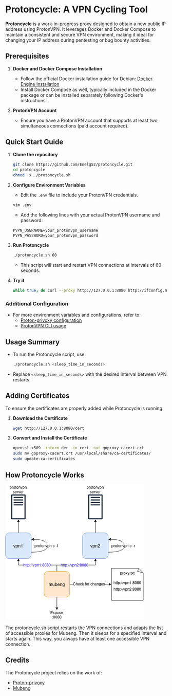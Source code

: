 # Protoncycle: A VPN Cycling Tool

**Protoncycle** is a work-in-progress proxy designed to obtain a new public IP address using ProtonVPN. It leverages Docker and Docker Compose to maintain a consistent and secure VPN environment, making it ideal for changing your IP address during pentesting or bug bounty activities.

## Prerequisites

1. **Docker and Docker Compose Installation**
   - Follow the official Docker installation guide for Debian: [Docker Engine Installation](https://docs.docker.com/engine/install/debian/)
   - Install Docker Compose as well, typically included in the Docker package or can be installed separately following Docker's instructions.

2. **ProtonVPN Account**
   - Ensure you have a ProtonVPN account that supports at least two simultaneous connections (paid account required).

## Quick Start Guide

1. **Clone the repository**
   ```bash
   git clone https://github.com/Enelg52/protoncycle.git
   cd protoncycle
   chmod +x ./protoncycle.sh
   ```

2. **Configure Environment Variables**
   - Edit the `.env` file to include your ProtonVPN credentials.
   ```bash
   vim .env
   ```
   - Add the following lines with your actual ProtonVPN username and password:
   ```env
   PVPN_USERNAME=your_protonvpn_username
   PVPN_PASSWORD=your_protonvpn_password
   ```

3. **Run Protoncycle**
   ```bash
   ./protoncycle.sh 60
   ```
   - This script will start and restart VPN connections at intervals of 60 seconds.

4. **Try it**
   ```bash
   while true; do curl --proxy http://127.0.0.1:8080 http://ifconfig.me; echo; sleep 1; done
   ```


### Additional Configuration

- For more environment variables and configurations, refer to:
  - [Proton-privoxy configuration](https://github.com/walterl/proton-privoxy?tab=readme-ov-file#configuration)
  - [ProtonVPN CLI usage](https://github.com/Rafficer/linux-cli-community/blob/master/USAGE.md)

## Usage Summary

- To run the Protoncycle script, use:
  ```bash
  ./protoncycle.sh <sleep_time_in_seconds>
  ```
- Replace `<sleep_time_in_seconds>` with the desired interval between VPN restarts.

## Adding Certificates

To ensure the certificates are properly added while Protoncycle is running:

1. **Download the Certificate**
   ```bash
   wget http://127.0.0.1:8080/cert
   ```

2. **Convert and Install the Certificate**
   ```bash
   openssl x509 -inform der -in cert -out goproxy-cacert.crt
   sudo mv goproxy-cacert.crt /usr/local/share/ca-certificates/
   sudo update-ca-certificates
   ```



## How Protoncycle Works

![](./diagram.png)

The protoncycle.sh script restarts the VPN connections and adapts the list of accessible proxies for Mubeng. Then it sleeps for a specified interval and starts again. This way, you always have at least one accessible VPN connection.


## Credits

The Protoncycle project relies on the work of:
  - [Proton-privoxy](https://github.com/walterl/proton-privoxy)
  - [Mubeng](https://github.com/kitabisa/mubeng)